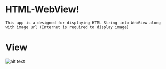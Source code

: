 
# HTML-WebView!
    This app is a designed for displaying HTML String into WebView along with image url (Internet is required to display image)

# View
![alt text](https://github.com/AndroidCodility/HTML-WebView/blob/master/README.md/device-2018-01-05-150741.png)


